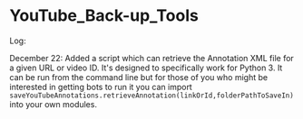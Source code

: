 # YouTube_Back-up_Tools

Log: 

December 22: Added a script which can retrieve the Annotation XML file for a given URL or video ID.
It's designed to specifically work for Python 3. It can be run from the command line but for those of you
who might be interested in getting bots to run it you can import `saveYouTubeAnnotations.retrieveAnnotation(linkOrId,folderPathToSaveIn)` into your own modules. 
